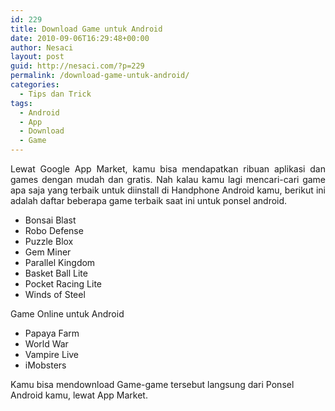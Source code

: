 ```yaml
---
id: 229
title: Download Game untuk Android
date: 2010-09-06T16:29:48+00:00
author: Nesaci
layout: post
guid: http://nesaci.com/?p=229
permalink: /download-game-untuk-android/
categories:
  - Tips dan Trick
tags:
  - Android
  - App
  - Download
  - Game
---
```

<p style="text-align: justify;">
  Lewat Google App Market, kamu bisa mendapatkan ribuan aplikasi dan games dengan mudah dan gratis. Nah kalau kamu lagi mencari-cari game apa saja yang terbaik untuk diinstall di Handphone Android kamu, berikut ini adalah daftar beberapa game terbaik saat ini untuk ponsel android.
</p>

  * Bonsai Blast
  * Robo Defense
  * Puzzle Blox
  * Gem Miner
  * Parallel Kingdom
  * Basket Ball Lite
  * Pocket Racing Lite
  * Winds of Steel

Game Online untuk Android

  * Papaya Farm
  * World War
  * Vampire Live
  * iMobsters

Kamu bisa mendownload Game-game tersebut langsung dari Ponsel Android kamu, lewat App Market.